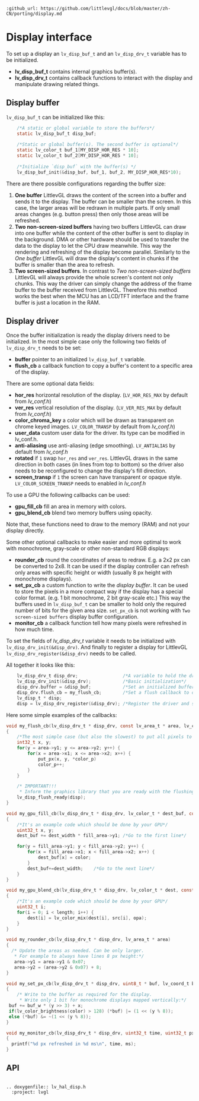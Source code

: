 ```eval_rst
:github_url: https://github.com/littlevgl/docs/blob/master/zh-CN/porting/display.md
```
# Display interface

To set up a display an `lv_disp_buf_t` and an `lv_disp_drv_t` variable has to be initialized. 
- **lv_disp_buf_t** contains internal graphics buffer(s). 
- **lv_disp_drv_t** contains callback functions to interact with the display and manipulate drawing related things. 


## Display buffer 

`lv_disp_buf_t` can be initialized like this:
```c
    /*A static or global variable to store the buffers*/
    static lv_disp_buf_t disp_buf;
    
    /*Static or global buffer(s). The second buffer is optional*/
    static lv_color_t buf_1[MY_DISP_HOR_RES * 10];
    static lv_color_t buf_2[MY_DISP_HOR_RES * 10];
    
    /*Initialize `disp_buf` with the buffer(s) */
    lv_disp_buf_init(&disp_buf, buf_1, buf_2, MY_DISP_HOR_RES*10);
```

There are there possible configurations regarding the buffer size:
1. **One buffer** LittlevGL draws the content of the screen into a buffer and sends it to the display. 
The buffer can be smaller than the screen. In this case, the larger areas will be redrawn in multiple parts. 
If only small areas changes (e.g. button press) then only those areas will be refreshed.
2. **Two non-screen-sized buffers** having two buffers LittlevGL can draw into one buffer while the content of the other buffer is sent to display in the background.
DMA or other hardware should be used to transfer the data to the display to let the CPU draw meanwhile.
This way the rendering and refreshing of the display become parallel. 
Similarly to the *One buffer* LittlevGL will draw the display's content in chunks if the buffer is smaller than the area to refresh.
3. **Two screen-sized buffers**.
In contrast to *Two non-screen-sized buffers* LittlevGL will always provide the whole screen's content not only chunks. 
This way the driver can simply change the address of the frame buffer to the buffer received from LittlevGL.
Therefore this method works the best when the MCU has an LCD/TFT interface and the frame buffer is just a location in the RAM.


## Display driver

Once the buffer initialization is ready the display drivers need to be initialized. In the most simple case only the following two fields of `lv_disp_drv_t` needs to be set:
- **buffer** pointer to an initialized `lv_disp_buf_t` variable.
- **flush_cb** a callback function to copy a buffer's content to a specific area of the display.

There are some optional data fields:
- **hor_res** horizontal resolution of the display. (`LV_HOR_RES_MAX` by default from *lv_conf.h*)
- **ver_res** vertical resolution of the display. (`LV_VER_RES_MAX` by default from *lv_conf.h*)
- **color_chroma_key** a color which will be drawn as transparent on chrome keyed images. `LV_COLOR_TRANSP` by default from *lv_conf.h*)
- **user_data** custom user data for the driver. Its type can be modified in lv_conf.h.
- **anti-aliasing** use anti-aliasing (edge smoothing). `LV_ANTIALIAS` by default  from *lv_conf.h*
- **rotated** if `1` swap `hor_res` and `ver_res`. LittlevGL draws in the same direction in both cases (in lines from top to bottom) so the driver also needs to be reconfigured to change the display's fill direction.
- **screen_transp** if `1` the screen can have transparent or opaque style. `LV_COLOR_SCREEN_TRANSP` needs to enabled in *lv_conf.h*

To use a GPU the following callbacks can be used:
- **gpu_fill_cb** fill an area in memory with colors. 
- **gpu_blend_cb** blend two memory buffers using opacity.

Note that, these functions need to draw to the memory (RAM) and not your display directly. 
 
Some other optional callbacks to make easier and more optimal to work with monochrome, gray-scale or other non-standard RGB displays: 
- **rounder_cb** round the coordinates of areas to redraw. E.g. a 2x2 px can be converted to 2x8. 
It can be used if the display controller can refresh only areas with specific height or width (usually 8 px height with monochrome displays).
- **set_px_cb** a custom function to write the *display buffer*. 
It can be used to store the pixels in a more compact way if the display has a special color format. (e.g. 1 bit monochrome, 2  bit gray-scale etc.) 
This way the buffers used in `lv_disp_buf_t` can be smaller to hold only the required number of bits for the given area size. `set_px_cb` is not working with `Two screen-sized buffers` display buffer configuration.
- **monitor_cb** a callback function tell how many pixels were refreshed in how much time.

To set the fields of *lv_disp_drv_t* variable it needs to be initialized with `lv_disp_drv_init(&disp_drv)`.
And finally to register a display for LittlevGL `lv_disp_drv_register(&disp_drv)` needs to be called.

All together it looks like this:
```c
    lv_disp_drv_t disp_drv;                 /*A variable to hold the drivers. Can be local variable*/
    lv_disp_drv_init(&disp_drv);            /*Basic initialization*/
    disp_drv.buffer = &disp_buf;            /*Set an initialized buffer*/
    disp_drv.flush_cb = my_flush_cb;        /*Set a flush callback to draw to the display*/
    lv_disp_t * disp;
    disp = lv_disp_drv_register(&disp_drv); /*Register the driver and save the created display objects*/
```

Here some simple examples of the callbacks:
```c
void my_flush_cb(lv_disp_drv_t * disp_drv, const lv_area_t * area, lv_color_t * color_p)
{
    /*The most simple case (but also the slowest) to put all pixels to the screen one-by-one*/
    int32_t x, y;
    for(y = area->y1; y <= area->y2; y++) {
        for(x = area->x1; x <= area->x2; x++) {
            put_px(x, y, *color_p)
            color_p++;
        }
    }

    /* IMPORTANT!!!
     * Inform the graphics library that you are ready with the flushing*/
    lv_disp_flush_ready(disp);
}

void my_gpu_fill_cb(lv_disp_drv_t * disp_drv, lv_color_t * dest_buf, const lv_area_t * dest_area, const lv_area_t * fill_area, lv_color_t color);
{
    /*It's an example code which should be done by your GPU*/
    uint32_t x, y;
    dest_buf += dest_width * fill_area->y1; /*Go to the first line*/

    for(y = fill_area->y1; y < fill_area->y2; y++) {
        for(x = fill_area->x1; x < fill_area->x2; x++) {
            dest_buf[x] = color;
        }
        dest_buf+=dest_width;    /*Go to the next line*/
    }
}

void my_gpu_blend_cb(lv_disp_drv_t * disp_drv, lv_color_t * dest, const lv_color_t * src, uint32_t length, lv_opa_t opa)
{
    /*It's an example code which should be done by your GPU*/
    uint32_t i;
    for(i = 0; i < length; i++) {
        dest[i] = lv_color_mix(dest[i], src[i], opa);
    }
}

void my_rounder_cb(lv_disp_drv_t * disp_drv, lv_area_t * area)
{
  /* Update the areas as needed. Can be only larger.
   * For example to always have lines 8 px height:*/
   area->y1 = area->y1 & 0x07;
   area->y2 = (area->y2 & 0x07) + 8; 
}

void my_set_px_cb(lv_disp_drv_t * disp_drv, uint8_t * buf, lv_coord_t buf_w, lv_coord_t x, lv_coord_t y, lv_color_t color, lv_opa_t opa)
{
    /* Write to the buffer as required for the display. 
     * Write only 1 bit for monochrome displays mapped vertically:*/
 buf += buf_w * (y >> 3) + x;
 if(lv_color_brightness(color) > 128) (*buf) |= (1 << (y % 8));
 else (*buf) &= ~(1 << (y % 8));
}

void my_monitor_cb(lv_disp_drv_t * disp_drv, uint32_t time, uint32_t px)
{
  printf("%d px refreshed in %d ms\n", time, ms);
}
```

## API 

```eval_rst

.. doxygenfile:: lv_hal_disp.h
  :project: lvgl
        
```

